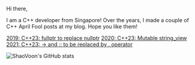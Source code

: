 Hi there,

I am a C++ developer from Singapore! Over the years, I made a couple of C++ April Fool posts at my blog. Hope you like them!

[2019: C++23: fullptr to replace nullptr](https://codingtidbit.com/2019/04/01/c22-fullptr-to-replace-nullptr/)
[2020: C++23: Mutable string_view](https://codingtidbit.com/2020/04/01/c23-mutable-string_view/)
[2021: C++23: -&gt; and :: to be replaced by . operator](https://codingtidbit.com/2021/04/01/c23-and-to-be-replaced-by-operator/)

![ShaoVoon's GitHub stats](https://github-readme-stats.vercel.app/api?username=shaovoon&show_icons=true&theme=cobalt)